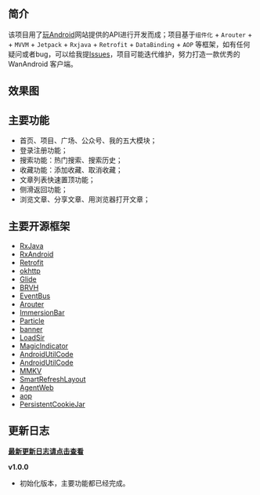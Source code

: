 ## 简介

该项目用了[玩Android](https://www.wanandroid.com/blog/show/2)网站提供的API进行开发而成；项目基于`组件化` + `Arouter` +  + `MVVM` + `Jetpack` + `Rxjava` + `Retrofit` + `DataBinding` + `AOP` 等框架，如有任何疑问或者bug，可以给我提[Issues](https://github.com/Jsonjia/zjp-wandroid-master/issues)，项目可能迭代维护，努力打造一款优秀的 WanAndroid 客户端。

## 效果图



## 主要功能

- 首页、项目、广场、公众号、我的五大模块；
- 登录注册功能；
- 搜索功能：热门搜索、搜索历史；
- 收藏功能：添加收藏、取消收藏；
- 文章列表快速置顶功能；
- 侧滑返回功能；
- 浏览文章、分享文章、用浏览器打开文章；

## 主要开源框架

- [RxJava](https://github.com/ReactiveX/RxJava)
- [RxAndroid](https://github.com/ReactiveX/RxAndroid)
- [Retrofit](https://github.com/square/retrofit)
- [okhttp](https://github.com/square/okhttp)
- [Glide](https://github.com/bumptech/glide)
- [BRVH](https://github.com/CymChad/BaseRecyclerViewAdapterHelper)
- [EventBus](https://github.com/greenrobot/EventBus)
- [Arouter](https://github.com/alibaba/ARouter)
- [ImmersionBar](https://github.com/gyf-dev/ImmersionBar)
- [Particle](https://github.com/JeasonWong/Particle)
- [banner](https://github.com/youth5201314/banner)
- [LoadSir](https://github.com/KingJA/LoadSir)
- [MagicIndicator](https://github.com/hackware1993/MagicIndicator)
- [AndroidUtilCode](https://github.com/alibaba/ARouter)  
- [AndroidUtilCode](https://github.com/Blankj/AndroidUtilCode)
- [MMKV](https://github.com/Tencent/MMKV)
- [SmartRefreshLayout](https://github.com/scwang90/SmartRefreshLayout)
- [AgentWeb](https://github.com/Justson/AgentWeb)
- [aop](https://github.com/HujiangTechnology/gradle_plugin_android_aspectjx)
- [PersistentCookieJar](https://github.com/franmontiel/PersistentCookieJar)


## 更新日志

**[最新更新日志请点击查看](https://github.com/Jsonjia/zjp-wandroid-master/releases)**

**v1.0.0**

- 初始化版本，主要功能都已经完成。
